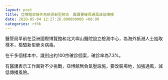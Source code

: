 ```yaml
---
layout: post
title: 亞博館改裝作為檢測新型肺炎　醫護要確保通風減低傳播
date: 2020-05-04 12:27:26.000000000 +08:00
categories: rthk
---
```


醫管局早前在亞洲國際博覽館和北大嶼山醫院設立檢測中心，為海外抵港人士抽取樣本，檢驗新型肺炎病毒。

在千多個樣本中，識別出約100宗確診個案，確診率為7.3%。

有醫護表示工作面對不少挑戰，亞博館無負氣壓設施，要改裝場地，加強通風，減低傳播風險。
